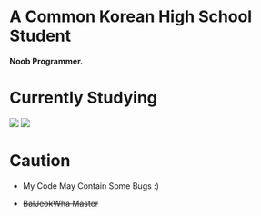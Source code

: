 # A Common Korean High School Student
**Noob Programmer.**

# Currently Studying
<img src="https://img.shields.io/badge/python-3670A0?style=for-the-badge&logo=python&logoColor=ffffff"/>
<img src="https://img.shields.io/badge/C-00599C?style=for-the-badge&logo=c&logoColor=#ffffff"/>

# Caution
* My Code May Contain Some Bugs :)

* ~~BalJeokWha Master~~
